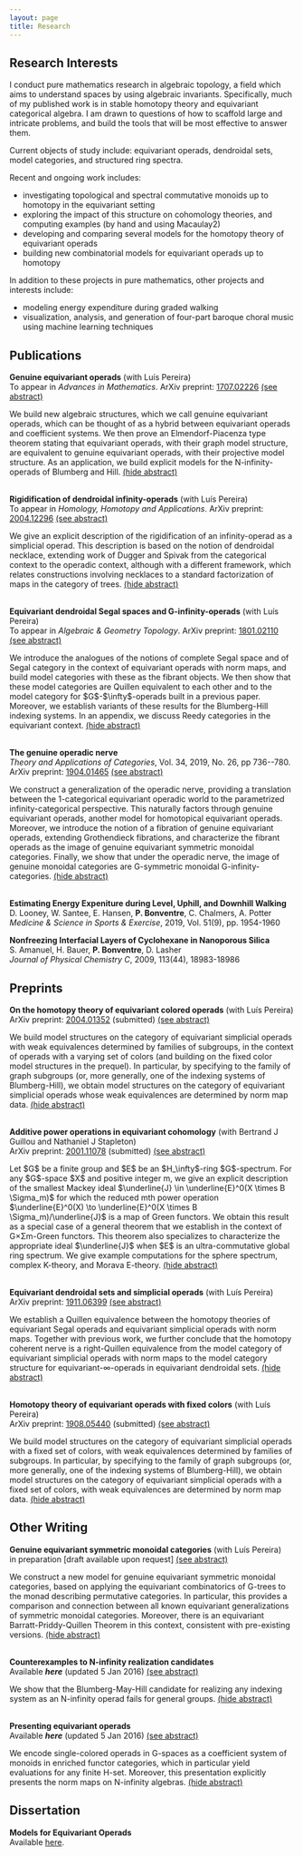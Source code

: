 ```yaml
---
layout: page
title: Research
---
```



## Research Interests
   
I conduct pure mathematics research in algebraic topology, a field which aims to understand spaces by using algebraic invariants.
Specifically, much of my published work is in stable homotopy theory and equivariant categorical algebra.
I am drawn to questions of how to scaffold large and intricate problems, and build the tools that will be most effective to answer them.
   
Current objects of study include: equivariant operads, dendroidal sets, model categories, and structured ring spectra.

Recent and ongoing work includes:
* investigating topological and spectral commutative monoids up to homotopy in the equivariant setting
* exploring the impact of this structure on cohomology theories, and computing examples (by hand and using Macaulay2)
* developing and comparing several models for the homotopy theory of equivariant operads
* building new combinatorial models for equivariant operads up to homotopy

In addition to these projects in pure mathematics, other projects and interests include:
* modeling energy expenditure during graded walking
* visualization, analysis, and generation of four-part baroque choral music using machine learning techniques

## Publications

**Genuine equivariant operads** (with Lu&#237;s Pereira)<br>
To appear in _Advances in Mathematics_.
ArXiv preprint: <a href="https://arxiv.org/abs/1707.02226">1707.02226</a>
<a href="#" id="GEO-show" class="showLink" onclick="showHide('GEO');return false;">(see abstract)</a>
<div id="GEO" class="more"> 
We build new algebraic structures, which we call genuine equivariant operads, which can be thought of as a hybrid between equivariant operads and coefficient systems. We then prove an Elmendorf-Piacenza type theorem stating that equivariant operads, with their graph model structure, are equivalent to genuine equivariant operads, with their projective model structure. 
As an application, we build explicit models for the N-infinity-operads of Blumberg and Hill.
<a href="#" id="GEO-hide" class="hideLink" onclick="showHide('GEO');return false;">(hide abstract)</a>
<br>
<br>
</div>


**Rigidification of dendroidal infinity-operads** (with Lu&#237;s Pereira)<br>
To appear in _Homology, Homotopy and Applications_.
ArXiv preprint: [2004.12296](https://arxiv.org/abs/2004.12296)
<a href="#" id="WCON-show" class="showLink" onclick="showHide('WCON');return false;">(see abstract)</a>
<div id="WCON" class="more">
We give an explicit description of the rigidification of an infinity-operad as a simplicial operad. This description is based on the notion of dendroidal necklace, extending work of Dugger and Spivak from the categorical context to the operadic context, although with a different framework, which relates constructions involving necklaces to a standard factorization of maps in the category of trees.
<a href="#" id="WCON-hide" class="hideLink" onclick="showHide('WCON');return false;">(hide abstract)</a>
<br>
<br>
</div>


**Equivariant dendroidal Segal spaces and G-infinity-operads** (with Lu&#237;s Pereira)<br>
To appear in _Algebraic & Geometry Topology_.
ArXiv preprint: [1801.02110](https://arxiv.org/abs/1801.02110)
<a href="#" id="EDSS-show" class="showLink" onclick="showHide('EDSS');return false;">(see abstract)</a>
<div id="EDSS" class="more">
We introduce the analogues of the notions of complete Segal space and of Segal category in the context of equivariant operads with norm maps, and build model categories with these as the fibrant objects. We then show that these model categories are Quillen equivalent to each other and to the model category for $G$-$\infty$-operads built in a previous paper. Moreover, we establish variants of these results for the Blumberg-Hill indexing systems. In an appendix, we discuss Reedy categories in the equivariant context.
<a href="#" id="EDSS-hide" class="hideLink" onclick="showHide('EDSS');return false;">(hide abstract)</a>
<br>
<br>
</div>


**The genuine operadic nerve**<br>
_Theory and Applications of Categories_, Vol. 34, 2019, No. 26, pp 736--780.
 ArXiv preprint: [1904.01465](https://arxiv.org/abs/1904.01465)
 <a href="#" id="GenOpNerve-show" class="showLink" onclick="showHide('GenOpNerve');return false;">(see abstract)</a>
 <div id="GenOpNerve" class="more">
We construct a generalization of the operadic nerve, providing a translation between the 1-categorical equivariant operadic world to the parametrized infinity-categorical perspective. This naturally factors through genuine equivariant operads, another model for homotopical equivariant operads. Moreover, we introduce the notion of a fibration of genuine equivariant operads, extending Grothendieck fibrations, and characterize the fibrant operads as the image of genuine equivariant symmetric monoidal categories. Finally, we show that under the operadic nerve, the image of genuine monoidal categories are G-symmetric monoidal G-infinity-categories.
<a href="#" id="GenOpNerve-hide" class="hideLink" onclick="showHide('GenOpNerve');return false;">(hide abstract)</a>
<br>
<br>
</div>


**Estimating Energy Expeniture during Level, Uphill, and Downhill Walking**<br>
D. Looney, W. Santee, E. Hansen, **P. Bonventre**, C. Chalmers, A. Potter<br>
*Medicine & Science in Sports & Exercise*, 2019, Vol. 51(9), pp. 1954-1960

**Nonfreezing Interfacial Layers of Cyclohexane in Nanoporous Silica**<br>
S. Amanuel, H. Bauer, **P. Bonventre**, D. Lasher<br>
*Journal of Physical Chemistry C*, 2009, 113(44), 18983-18986

## Preprints

**On the homotopy theory of equivariant colored operads** (with Lu&#237;s Pereira)<br>
ArXiv preprint: <a href="https://arxiv.org/abs/2004.01352">2004.01352</a> (submitted)
<a href="#" id="ACOP-show" class="showLink" onclick="showHide('ACOP');return false;">(see abstract)</a>
<div id="ACOP" class="more"> 
We build model structures on the category of equivariant simplicial operads with weak equivalences determined by families of subgroups, in the context of operads with a varying set of colors (and building on the fixed color model structures in the prequel). In particular, by specifying to the family of graph subgroups (or, more generally, one of the indexing systems of Blumberg-Hill), we obtain model structures on the category of equivariant simplicial operads whose weak equivalences are determined by norm map data.
<a href="#" id="ACOP-hide" class="hideLink" onclick="showHide('ACOP');return false;">(hide abstract)</a>
<br>
<br>
</div>
                          
<b>Additive power operations in equivariant cohomology</b> (with Bertrand J Guillou and Nathaniel J Stapleton) <br>
ArXiv preprint: <a href="https://arxiv.org/abs/2001.11078">2001.11078</a> (submitted)
<a href="#" id="JSQUAD-show" class="showLink" onclick="showHide('JSQUAD');return false;">(see abstract)</a>
<div id="JSQUAD" class="more"> 
Let $G$ be a finite group and $E$ be an $H_\infty$-ring $G$-spectrum.
For any $G$-space $X$ and positive integer m, we give an explicit description of the smallest Mackey ideal
$\underline{J} \in \underline{E}^0(X \times B \Sigma_m)$
for which the reduced mth power operation
$\underline{E}^0(X) \to \underline{E}^0(X \times B \Sigma_m)/\underline{J}$
is a map of Green functors.
We obtain this result as a special case of a general theorem that we establish in the context of G×Σm-Green functors.
This theorem also specializes to characterize the appropriate ideal $\underline{J}$ when $E$ is an ultra-commutative global ring spectrum.
We give example computations for the sphere spectrum, complex K-theory, and Morava E-theory.
<a href="#" id="JSQUAD-hide" class="hideLink" onclick="showHide('JSQUAD');return false;">(hide abstract)</a>
<br>
<br>
</div>

<b>Equivariant dendroidal sets and simplicial operads</b> (with Lu&#237;s Pereira)<br>
ArXiv preprint: <a href="https://arxiv.org/abs/1911.06399">1911.06399</a>
<a href="#" id="TAS-show" class="showLink" onclick="showHide('TAS');return false;">(see abstract)</a>
<div id="TAS" class="more">
We establish a Quillen equivalence between the homotopy theories of equivariant Segal operads and equivariant simplicial operads with norm maps. Together with previous work, we further conclude that the homotopy coherent nerve is a right-Quillen equivalence from the model category of equivariant simplicial operads with norm maps to the model category structure for equivariant-∞-operads in equivariant dendroidal sets.
<a href="#" id="TAS-hide" class="hideLink" onclick="showHide('TAS');return false;">(hide abstract)</a>
<br>
<br>
</div>

<b>Homotopy theory of equivariant operads with fixed colors</b> (with Lu&#237;s Pereira) <br>
ArXiv preprint: <a href="https://arxiv.org/abs/1908.05440">1908.05440</a> (submitted)
<a href="#" id="FCOP-show" class="showLink" onclick="showHide('FCOP');return false;">(see abstract)</a>
<div id="FCOP" class="more"> 
We build model structures on the category of equivariant simplicial operads with a fixed set of colors, with weak equivalences determined by families of subgroups. In particular, by specifying to the family of graph subgroups (or, more generally, one of the indexing systems of Blumberg-Hill), we obtain model structures on the category of equivariant simplicial operads with a fixed set of colors, with weak equivalences are determined by norm map data.
<a href="#" id="FCOP-hide" class="hideLink" onclick="showHide('FCOP');return false;">(hide abstract)</a>
</div>


## Other Writing

<b>Genuine equivariant symmetric monoidal categories</b> (with Lu&#237;s Pereira) <br>
in preparation [draft available upon request]
<a href="#" id="GSym-show" class="showLink" onclick="showHide('GSym');return false;">(see abstract)</a>
<div id="GSym" class="more"> 
We construct a new model for genuine equivariant symmetric monoidal categories, based on applying the equivariant combinatorics of G-trees to the monad describing permutative categories.
In particular, this provides a comparison and connection between all known equivariant generalizations of symmetric monoidal categories.
Moreover, there is an equivariant Barratt-Priddy-Quillen Theorem in this context, consistent with pre-existing versions.
<a href="#" id="GSym-hide" class="hideLink" onclick="showHide('GSym');return false;">(hide abstract)</a>
<br>
<br>
</div>

<b>Counterexamples to N-infinity realization candidates</b><br>
Available <a href="counterexamples.pdf" style="text-decoration: none"><i><b>here</b></i></a> (updated 5 Jan 2016)
<a href="#" id="Counter-show" class="showLink" onclick="showHide('Counter');return false;">(see abstract)</a>
<div id="Counter" class="more"> 
We show that the Blumberg-May-Hill candidate for realizing any indexing system as an N-infinity operad fails for general groups.
<a href="#" id="Counter-hide" class="hideLink" onclick="showHide('Counter');return false;">(hide abstract)</a>
<br>
<br>
</div>

<b>Presenting equivariant operads</b><br>
Available <a href="presentinggoperads.pdf" style="text-decoration: none"><i><b>here</b></i></a> (updated 5 Jan 2016)
<a href="#" id="Presenting-show" class="showLink" onclick="showHide('Presenting');return false;">(see abstract)</a>
<div id="Presenting" class="more"> 
We encode single-colored operads in G-spaces as a coefficient system of monoids in enriched functor categories, which in particular yield evaluations for any finite H-set. 
Moreover, this presentation explicitly presents the norm maps on N-infinity algebras.
<a href="#" id="Presenting-hide" class="hideLink" onclick="showHide('Presenting');return false;">(hide abstract)</a>
</div>

## Dissertation

**Models for Equivariant Operads**<br>
Available [here](https://libra2.lib.virginia.edu/public_view/3f462553n).
